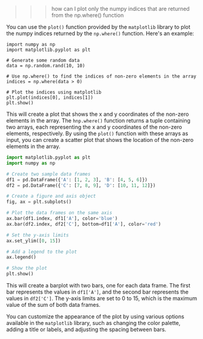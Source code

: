 
>>> how can I plot only the numpy indices that are returned from the np.where() function

You can use the `plot()` function provided by the `matplotlib` library to plot the numpy indices returned by the `np.where()` function. Here's an example:
```
import numpy as np
import matplotlib.pyplot as plt

# Generate some random data
data = np.random.rand(10, 10)

# Use np.where() to find the indices of non-zero elements in the array
indices = np.where(data > 0)

# Plot the indices using matplotlib
plt.plot(indices[0], indices[1])
plt.show()
```
This will create a plot that shows the x and y coordinates of the non-zero elements in the array. The `hnp.where()` function returns a tuple containing two arrays, each representing the x and y coordinates of the non-zero elements, respectively. By using the `plot()` function with these arrays as input, you can create a scatter plot that shows the location of the non-zero elements in the array.


```python
import matplotlib.pyplot as plt
import numpy as np

# Create two sample data frames
df1 = pd.DataFrame({'A': [1, 2, 3], 'B': [4, 5, 6]})
df2 = pd.DataFrame({'C': [7, 8, 9], 'D': [10, 11, 12]})

# Create a figure and axis object
fig, ax = plt.subplots()

# Plot the data frames on the same axis
ax.bar(df1.index, df1['A'], color='blue')
ax.bar(df2.index, df2['C'], bottom=df1['A'], color='red')

# Set the y-axis limits
ax.set_ylim([0, 15])

# Add a legend to the plot
ax.legend()

# Show the plot
plt.show()
```
This will create a barplot with two bars, one for each data frame. The first bar represents the values in `df1['A']`, and the second bar represents the values in `df2['C']`. The y-axis limits are set to 0
to 15, which is the maximum value of the sum of both data frames.

You can customize the appearance of the plot by using various options available in the `matplotlib` library, such as changing the color palette, adding a title or labels, and adjusting the spacing between
bars.
